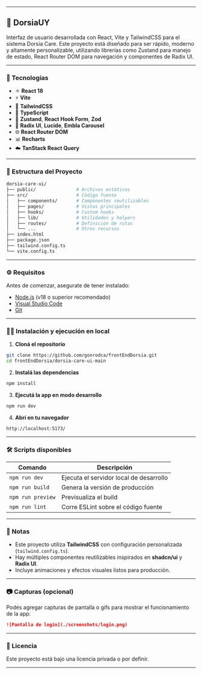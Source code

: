 
---

## 🧴 DorsiaUY

Interfaz de usuario desarrollada con React, Vite y TailwindCSS para el sistema Dorsia Care. Este proyecto está diseñado para ser rápido, moderno y altamente personalizable, utilizando librerías como Zustand para manejo de estado, React Router DOM para navegación y componentes de Radix UI.

---

### 🚀 Tecnologías

* ⚛️ **React 18**
* ⚡ **Vite**
* 🎨 **TailwindCSS**
* 🧪 **TypeScript**
* 🧠 **Zustand**, **React Hook Form**, **Zod**
* 🧩 **Radix UI**, **Lucide**, **Embla Carousel**
* 🌐 **React Router DOM**
* 📊 **Recharts**
* ☁️ **TanStack React Query**

---

### 📁 Estructura del Proyecto

```bash
dorsia-care-ui/
├── public/               # Archivos estáticos
├── src/                  # Código fuente
│   ├── components/       # Componentes reutilizables
│   ├── pages/            # Vistas principales
│   ├── hooks/            # Custom hooks
│   ├── lib/              # Utilidades y helpers
│   ├── routes/           # Definición de rutas
│   └── ...               # Otros recursos
├── index.html
├── package.json
├── tailwind.config.ts
└── vite.config.ts
```

---

### ⚙️ Requisitos

Antes de comenzar, asegurate de tener instalado:

* [Node.js](https://nodejs.org/) (v18 o superior recomendado)
* [Visual Studio Code](https://code.visualstudio.com/)
* [Git](https://git-scm.com/)

---

### 🧑‍💻 Instalación y ejecución en local

1. **Cloná el repositorio**

```bash
git clone https://github.com/gonrodca/frontEndDorsia.git
cd frontEndDorsia/dorsia-care-ui-main
```

2. **Instalá las dependencias**

```bash
npm install
```

3. **Ejecutá la app en modo desarrollo**

```bash
npm run dev
```

4. **Abrí en tu navegador**

```
http://localhost:5173/
```

---

### 🛠️ Scripts disponibles

| Comando           | Descripción                             |
| ----------------- | --------------------------------------- |
| `npm run dev`     | Ejecuta el servidor local de desarrollo |
| `npm run build`   | Genera la versión de producción         |
| `npm run preview` | Previsualiza el build                   |
| `npm run lint`    | Corre ESLint sobre el código fuente     |

---

### 📌 Notas

* Este proyecto utiliza **TailwindCSS** con configuración personalizada (`tailwind.config.ts`).
* Hay múltiples componentes reutilizables inspirados en **shadcn/ui** y **Radix UI**.
* Incluye animaciones y efectos visuales listos para producción.

---

### 📷 Capturas (opcional)

Podés agregar capturas de pantalla o gifs para mostrar el funcionamiento de la app:

```md
![Pantalla de login](./screenshots/login.png)
```

---

### 📄 Licencia

Este proyecto está bajo una licencia privada o por definir.

---
